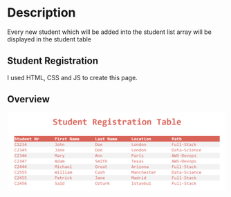 # Description
Every new student which will be added into the student list array will be displayed in the student table

## Student Registration

I used HTML, CSS and JS to create this page.

## Overview

![Overview](./overview.png)
